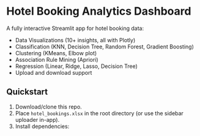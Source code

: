 # Hotel Booking Analytics Dashboard

A fully interactive Streamlit app for hotel booking data:
- Data Visualizations (10+ insights, all with Plotly)
- Classification (KNN, Decision Tree, Random Forest, Gradient Boosting)
- Clustering (KMeans, Elbow plot)
- Association Rule Mining (Apriori)
- Regression (Linear, Ridge, Lasso, Decision Tree)
- Upload and download support

## Quickstart

1. Download/clone this repo.  
2. Place `hotel_bookings.xlsx` in the root directory (or use the sidebar uploader in-app).
3. Install dependencies:  
